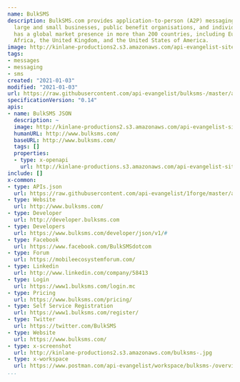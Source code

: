 ```yaml
---
name: BulkSMS
description: BulkSMS.com provides application-to-person (A2P) messaging services to
  large and small businesses, public benefit organisations, and individuals. The company
  has a global market presence in more than 200 countries, including Europe, South
  Africa, the United Kingdom, and the United States of America.
image: http://kinlane-productions2.s3.amazonaws.com/api-evangelist-site/company/logos/bulksms-logo.png
tags:
- messages
- messaging
- sms
created: "2021-01-03"
modified: "2021-01-03"
url: https://raw.githubusercontent.com/api-evangelist/bulksms-/master/apis.json
specificationVersion: "0.14"
apis:
- name: BulkSMS JSON
  description: ~
  image: http://kinlane-productions2.s3.amazonaws.com/api-evangelist-site/company/logos/bulksms-logo.png
  humanURL: http://www.bulksms.com/
  baseURL: http://www.bulksms.com/
  tags: []
  properties:
  - type: x-openapi
    url: http://kinlane-productions.s3.amazonaws.com/api-evangelist-site/company/openapis/bulksms-json.json
include: []
x-common:
- type: APIs.json
  url: https://raw.githubusercontent.com/api-evangelist/1forge/master/apis.json
- type: Website
  url: http://www.bulksms.com/
- type: Developer
  url: http://developer.bulksms.com
- type: Developers
  url: https://www.bulksms.com/developer/json/v1/#
- type: Facebook
  url: https://www.facebook.com/BulkSMSdotcom
- type: Forum
  url: https://mobileecosystemforum.com/
- type: Linkedin
  url: http://www.linkedin.com/company/58413
- type: Login
  url: https://www1.bulksms.com/login.mc
- type: Pricing
  url: https://www.bulksms.com/pricing/
- type: Self Service Registration
  url: https://www1.bulksms.com/register/
- type: Twitter
  url: https://twitter.com/BulkSMS
- type: Website
  url: https://www.bulksms.com/
- type: x-screenshot
  url: http://kinlane-productions2.s3.amazonaws.com/bulksms-.jpg
- type: x-workspace
  url: https://www.postman.com/api-evangelist/workspace/bulksms-/overview
...
```

